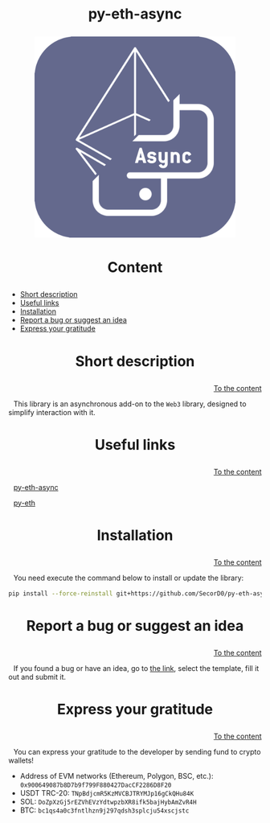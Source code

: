 <h1><p align="center">py-eth-async</p></h1>

<p align="center"><img src="images/icons/app.png" width="400"></p>



<h1><p align="center">Content</p></h1>

- [Short description](#Short-description)
- [Useful links](#Useful-links)
- [Installation](#Installation)
- [Report a bug or suggest an idea](#Report-a-bug-or-suggest-an-idea)
- [Express your gratitude](#Express-your-gratitude)



<h1><p align="center">Short description</p></h1>
<p align="right"><a href="#Content">To the content</a></p>

⠀This library is an asynchronous add-on to the `Web3` library, designed to simplify interaction with it.



<h1><p align="center">Useful links</p></h1>
<p align="right"><a href="#Content">To the content</a></p>

⠀[py-eth-async](https://github.com/SecorD0/py-eth-async)

⠀[py-eth](https://github.com/SecorD0/py-eth)



<h1><p align="center">Installation</p></h1>
<p align="right"><a href="#Content">To the content</a></p>

⠀You need execute the command below to install or update the library:
```sh
pip install --force-reinstall git+https://github.com/SecorD0/py-eth-async
```



<h1><p align="center">Report a bug or suggest an idea</p></h1>
<p align="right"><a href="#Content">To the content</a></p>

⠀If you found a bug or have an idea, go to [the link](https://github.com/SecorD0/py-eth-async/issues/new/choose), select the template, fill it out and submit it.



<h1><p align="center">Express your gratitude</p></h1>
<p align="right"><a href="#Content">To the content</a></p>

⠀You can express your gratitude to the developer by sending fund to crypto wallets!
- Address of EVM networks (Ethereum, Polygon, BSC, etc.): `0x900649087b8D7b9f799F880427DacCF2286D8F20`
- USDT TRC-20: `TNpBdjcmR5KzMVCBJTRYMJp16gCkQHu84K`
- SOL: `DoZpXzGj5rEZVhEVzYdtwpzbXR8ifk5bajHybAmZvR4H`
- BTC: `bc1qs4a0c3fntlhzn9j297qdsh3splcju54xscjstc`
